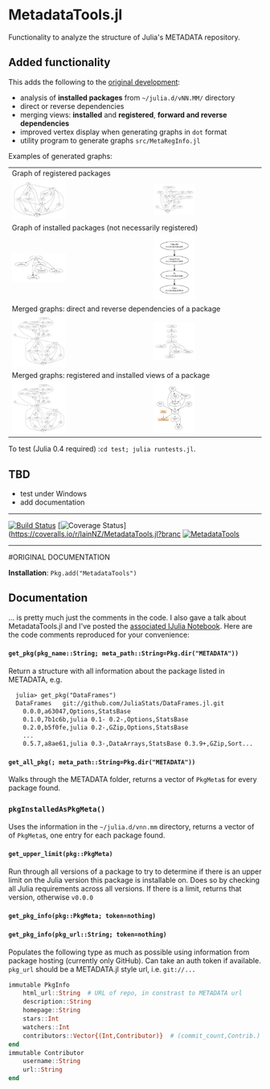 MetadataTools.jl
================

Functionality to analyze the structure of Julia's METADATA repository.


## Added functionality

This adds the following to the <A HREF="https://github.com/IainNZ/MetadataTools.jl">original development</A>:
- analysis of **installed packages** from `~/julia.d/vNN.MM/` directory
- direct or reverse dependencies
- merging views: **installed** and **registered**, **forward and reverse 
  dependencies**
- improved vertex display when generating graphs in `dot` format
- utility program to generate graphs  `src/MetaRegInfo.jl`

Examples of generated graphs: 
<TABLE>
<TR> <TD COLSPAN=2>Graph of registered packages
<TR> <TD>
   <IMG SRC="https://github.com/AlainLich/MetadataTools.jl/blob/supportInstalled/test/dotImgs/A1.jpg" width="40%">
<TD> 
   <IMG SRC="https://github.com/AlainLich/MetadataTools.jl/blob/supportInstalled/test/dotImgs/A1rev.jpg" width="40%" >
<TR> <TD COLSPAN=2> Graph of installed packages (not necessarily registered)
<TR> <TD>
   <IMG SRC="https://github.com/AlainLich/MetadataTools.jl/blob/supportInstalled/test/dotImgs/B1.jpg"  width="40%">
<TD> 
   <IMG SRC="https://github.com/AlainLich/MetadataTools.jl/blob/supportInstalled/test/dotImgs/B1rev.jpg"  width="40%">
<TR> <TD COLSPAN=2> Merged graphs: direct and reverse dependencies of a package
<TR> <TD>
   <IMG SRC="https://github.com/AlainLich/MetadataTools.jl/blob/supportInstalled/test/dotImgs/P1.jpg"  width="40%" >
<TD> 
   <IMG SRC="https://github.com/AlainLich/MetadataTools.jl/blob/supportInstalled/test/dotImgs/P2.jpg" width="40%" >
<TR> <TD COLSPAN=2> Merged graphs: registered and installed views of a package
<TR> <TD>
   <IMG SRC="https://github.com/AlainLich/MetadataTools.jl/blob/supportInstalled/test/dotImgs/M1.jpg"  width="40%" >
<TD> 
   <IMG SRC="https://github.com/AlainLich/MetadataTools.jl/blob/supportInstalled/test/dotImgs/T4merge.jpg" width="40%" >
</TABLE>

To test (Julia 0.4 required) :`cd test; julia runtests.jl`. 

## TBD
- test under Windows
- add documentation 
----

[![Build Status](https://travis-ci.org/IainNZ/MetadataTools.jl.svg?branch=master)](https://travis-ci.org/IainNZ/MetadataTools.jl)
[![Coverage Status](https://coveralls.io/repos/IainNZ/MetadataTools.jl/badge.svg?branch=master)](https://coveralls.io/r/IainNZ/MetadataTools.jl?branc
[![MetadataTools](http://pkg.julialang.org/badges/MetadataTools_release.svg)](http://pkg.julialang.org/?pkg=MetadataTools&ver=release)

----
#ORIGINAL DOCUMENTATION

**Installation**: `Pkg.add("MetadataTools")`


## Documentation

... is pretty much just the comments in the code. I also gave a talk about MetadataTools.jl and I've posted the [associated IJulia Notebook](http://iaindunning.com/2014/metadatatools.html). Here are the code comments reproduced for your convenience:

#### `get_pkg(pkg_name::String; meta_path::String=Pkg.dir("METADATA"))`

Return a structure with all information about the package listed in METADATA, e.g.
```
  julia> get_pkg("DataFrames")
  DataFrames   git://github.com/JuliaStats/DataFrames.jl.git 
    0.0.0,a63047,Options,StatsBase
    0.1.0,7b1c6b,julia 0.1- 0.2-,Options,StatsBase
    0.2.0,b5f0fe,julia 0.2-,GZip,Options,StatsBase
    ...
    0.5.7,a8ae61,julia 0.3-,DataArrays,StatsBase 0.3.9+,GZip,Sort...
```

#### `get_all_pkg(; meta_path::String=Pkg.dir("METADATA"))`
Walks through the METADATA folder, returns a vector of `PkgMeta`s
for every package found.

###  `pkgInstalledAsPkgMeta()`
Uses the information in the `~/julia.d/vnn.mm` directory, returns a
vector of of `PkgMeta`s, one entry for each package found.

#### `get_upper_limit(pkg::PkgMeta)`
Run through all versions of a package to try to determine if there
is an upper limit on the Julia version this package is installable
on. Does so by checking all Julia requirements across all versions.
If there is a limit, returns that version, otherwise `v0.0.0`


#### `get_pkg_info(pkg::PkgMeta; token=nothing)`
#### `get_pkg_info(pkg_url::String; token=nothing)`
Populates the following type as much as possible using information
from package hosting (currently only GitHub). Can take an auth
token if available. `pkg_url` should be a METADATA.jl style url, 
i.e. ``git://...``

```julia
immutable PkgInfo
    html_url::String  # URL of repo, in constrast to METADATA url
    description::String
    homepage::String
    stars::Int
    watchers::Int
    contributors::Vector{(Int,Contributor)}  # (commit_count,Contrib.)
end
immutable Contributor
    username::String
    url::String
end
```
